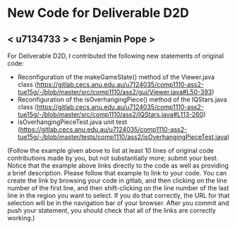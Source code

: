 # New Code for Deliverable D2D

## < u7134733 > < Benjamin Pope >

For Deliverable D2D, I contributed the following new statements of original code:

- Reconfiguration of the makeGameState() method of the Viewer.java class (https://gitlab.cecs.anu.edu.au/u7124035/comp1110-ass2-tue15g/-/blob/master/src/comp1110/ass2/gui/Viewer.java#L50-393)
- Reconfiguration of the isOverhangingPiece() method of the IQStars.java class (https://gitlab.cecs.anu.edu.au/u7124035/comp1110-ass2-tue15g/-/blob/master/src/comp1110/ass2/IQStars.java#L113-260)
- isOverhangingPieceTest.java unit test (https://gitlab.cecs.anu.edu.au/u7124035/comp1110-ass2-tue15g/-/blob/master/tests/comp1110/ass2/isOverhangingPieceTest.java)


(Follow the example given above to list at least 10 lines of original code contributions made by you, but not substantially more; submit your best. Notice that the example above links directly to the code as well as providing a brief description.   Please follow that example to link to your code.  You can create the link by browsing your code in gitlab, and then clicking on the line number of the first line, and then shift-clicking on the line number of the last line in the region you want to select.  If you do that correctly, the URL for that selection will be in the navigation bar of your browser.  After you commit and push your statement, you should check that all of the links are correctly working.)